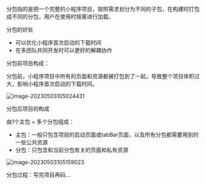 分包指的是把一个完整的小程序项目，按照需求划分为不同的子包，在构建时打包成不同的分包，用户在使用时按需进行加载。

分包的好处

- 可以优化小程序首次启动的下载时间
- 在多团队共同开发时可以更好的解耦协作

分包前项目构成：

分包前，小程序项目中所有的页面和资源都被打包到了一起，导致整个项目体积过大，影响小程序首次启动的下载时间。

![image-20230503105024431](http://cdn.789ak.com/img/image-20230503105024431.png)

分包后项目的构成

由1个主包 + 多个分包组成：

- 主包：一般只包含项目的启动页面或tabBar页面，以及所有分包都需要用到的一些公共资源
- 分包：只包含和当前分包有关的页面和私有资源

![image-20230503105159023](http://cdn.789ak.com/img/image-20230503105159023.png)

分包过程：写完项目再码...